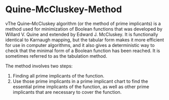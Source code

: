# Quine-McCluskey-Method
vThe Quine–McCluskey algorithm (or the method of prime implicants) is a method used for minimization of Boolean functions that was developed by Willard V. Quine and extended by Edward J. McCluskey. It is functionally identical to Karnaugh mapping, but the tabular form makes it more efficient for use in computer algorithms, and it also gives a deterministic way to check that the minimal form of a Boolean function has been reached. It is sometimes referred to as the tabulation method.

The method involves two steps:

1. Finding all prime implicants of the function.
2. Use those prime implicants in a prime implicant chart to find the essential prime implicants of the function, as well as other prime implicants that are necessary to cover the function.
